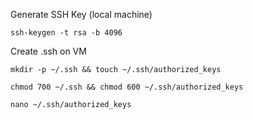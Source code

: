 Generate SSH Key (local machine)

`ssh-keygen -t rsa -b 4096`

Create .ssh on VM

`mkdir -p ~/.ssh && touch ~/.ssh/authorized_keys`

`chmod 700 ~/.ssh && chmod 600 ~/.ssh/authorized_keys`

`nano ~/.ssh/authorized_keys`
